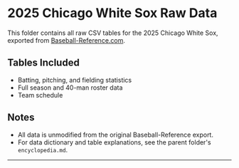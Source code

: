 # 2025 Chicago White Sox Raw Data

This folder contains all raw CSV tables for the 2025 Chicago White Sox, exported from [Baseball-Reference.com](https://www.baseball-reference.com/teams/CHW/2025.shtml).

## Tables Included

- Batting, pitching, and fielding statistics
- Full season and 40-man roster data
- Team schedule

## Notes

- All data is unmodified from the original Baseball-Reference export.
- For data dictionary and table explanations, see the parent folder's `encyclopedia.md`.

---